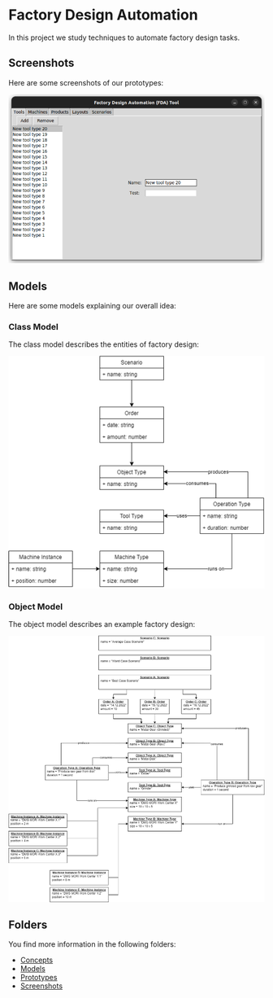 # Factory Design Automation

In this project we study techniques to automate factory design tasks.

## Screenshots

Here are some screenshots of our prototypes:

![Screenshot](./screenshots/chiara.png)

## Models

Here are some models explaining our overall idea:

### Class Model

The class model describes the entities of factory design:

![Class Model](./models/francesco/class-model.png)

### Object Model

The object model describes an example factory design:

![Object Model](./models/francesco/object-model.png)

## Folders

You find more information in the following folders:

* [Concepts](./concepts)
* [Models](./models)
* [Prototypes](./prototypes)
* [Screenshots](./screenshots)